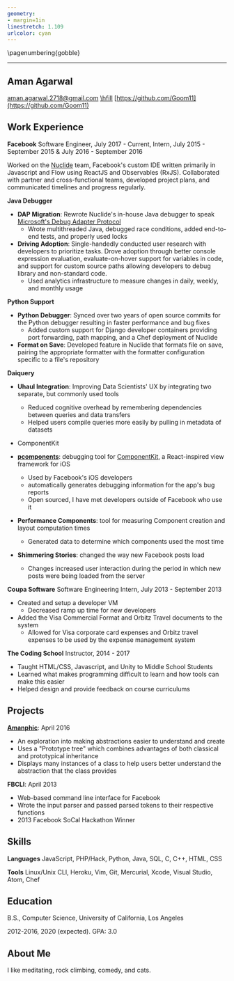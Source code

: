 ```yaml
---
geometry:
- margin=1in
linestretch: 1.109
urlcolor: cyan
---
```


\pagenumbering{gobble}

------------
Aman Agarwal
------------

<aman.agarwal.2718@gmail.com> [\hfill]() [https://github.com/Goom11](https://github.com/Goom11)

Work Experience
---------------

**Facebook** Software Engineer, July 2017 - Current, Intern, July 2015 - September 2015 & July 2016 - September 2016

Worked on the [Nuclide](https://nuclide.io/) team, Facebook's custom IDE written primarily in Javascript and Flow using ReactJS and Observables (RxJS). Collaborated with partner and cross-functional teams, developed project plans, and communicated timelines and progress regularly.

**Java Debugger**

* **DAP Migration**: Rewrote Nuclide's in-house Java debugger to speak [Microsoft's Debug Adapter Protocol](https://microsoft.github.io/debug-adapter-protocol/)
    * Wrote multithreaded Java, debugged race conditions, added end-to-end tests, and properly used locks
* **Driving Adoption**: Single-handedly conducted user research with developers to prioritize tasks. Drove adoption through better console expression evaluation, evaluate-on-hover support for variables in code, and support for custom source paths allowing developers to debug library and non-standard code.
    * Used analytics infrastructure to measure changes in daily, weekly, and monthly usage

**Python Support**

* **Python Debugger**: Synced over two years of open source commits for the Python debugger resulting in faster performance and bug fixes
    * Added custom support for Django developer containers providing port forwarding, path mapping, and a Chef deployment of Nuclide
* **Format on Save**: Developed feature in Nuclide that formats file on save, pairing the appropriate formatter with the formatter configuration specific to a file's repository


**Daiquery**

* **Uhaul Integration**: Improving Data Scientists' UX by integrating two separate, but commonly used tools
    * Reduced cognitive overhead by remembering dependencies between queries and data transfers
    * Helped users compile queries more easily by pulling in metadata of datasets

* ComponentKit

* **[pcomponents](http://componentkit.org/docs/debugging.html#pcomponents)**: debugging tool for [ComponentKit](http://componentkit.org/), a React-inspired view framework for iOS
    * Used by Facebook's iOS developers
    * automatically generates debugging information for the app's bug reports
    * Open sourced, I have met developers outside of Facebook who use it
* **Performance Components**: tool for measuring Component creation and layout computation times
    * Generated data to determine which components used the most time
* **Shimmering Stories**: changed the way new Facebook posts load
    * Changes increased user interaction during the period in which new posts were being loaded from the server

**Coupa Software** Software Engineering Intern, July 2013 - September 2013

* Created and setup a developer VM
    * Decreased ramp up time for new developers
* Added the Visa Commercial Format and Orbitz Travel documents to the system
    * Allowed for Visa corporate card expenses and Orbitz travel expenses to be used by the expense management system

**The Coding School** Instructor, 2014 - 2017

* Taught HTML/CSS, Javascript, and Unity to Middle School Students
* Learned what makes programming difficult to learn and how tools can make this easier
* Helped design and provide feedback on course curriculums

Projects
--------

**[Amanphic](http://goom11.github.io/VisualSimulations/)**: April 2016

* An exploration into making abstractions easier to understand and create
* Uses a "Prototype tree" which combines advantages of both classical and prototypical inheritance
* Displays many instances of a class to help users better understand the abstraction that the class provides

**FBCLI**: April 2013

* Web-based command line interface for Facebook
* Wrote the input parser and passed parsed tokens to their respective functions
* 2013 Facebook SoCal Hackathon Winner

Skills
------

**Languages** JavaScript, PHP/Hack, Python, Java, SQL, C, C++, HTML, CSS

**Tools** Linux/Unix CLI, Heroku, Vim, Git, Mercurial, Xcode, Visual Studio, Atom, Chef

Education
---------
B.S., Computer Science, University of California, Los Angeles

2012-2016, 2020 (expected). GPA: 3.0

About Me
--------
I like meditating, rock climbing, comedy, and cats.
